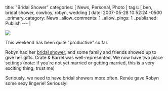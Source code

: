 title: "Bridal Shower"
categories: [ News, Personal, Photo ]
tags: [ ben, bridal shower, cowboy, robyn, wedding ]
date: 2007-05-28 10:52:24 -0500
_primary_category: News
_allow_comments: 1
_allow_pings: 1
_published: Publish
--- |

<div class="photo"><a href="http://benalman.com/photo/sets/72157600274194997/"><img src="http://farm1.static.flickr.com/210/517005602_0999331946_t.jpg" /></a></div>

This weekend has been quite "productive" so far.

Robyn had her <a href="http://benalman.com/photo/sets/72157600274194997/">bridal shower</a>, and some family and friends showed up to give her gifts. Crate &amp; Barrel was well-represented. We now have two place settings (note: if you're not yet married or getting married, this is a very exciting thing, trust me)

Seriously, we need to have bridal showers more often. Renée gave Robyn some sexy lingerie! Seriously!
